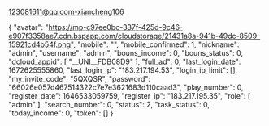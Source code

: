 123081611@qq.com-xiancheng106


{
    "avatar": "https://mp-c97ee0bc-337f-425d-9c46-e907f3358ae7.cdn.bspapp.com/cloudstorage/21431a8a-941b-49dc-8509-15921cd4b54f.png",
    "mobile": "",
    "mobile_confirmed": 1,
    "nickname": "admin",
    "username": "admin",
    "bouns_income": 0,
    "bouns_status": 0,
    "dcloud_appid": [
        "__UNI__FDB08D9"
    ],
    "full_ad": 0,
    "last_login_date": 1672625555860,
    "last_login_ip": "183.217.194.53",
    "login_ip_limit": [],
    "my_invite_code": "5QXQSR",
    "password": "66026e057d467514322c7e7e3621683d110caad3",
    "play_number": 0,
    "register_date": 1646533059759,
    "register_ip": "183.217.195.35",
    "role": [
        "admin"
    ],
    "search_number": 0,
    "status": 2,
    "task_status": 0,
    "today_income": 0,
    "token": []
}
